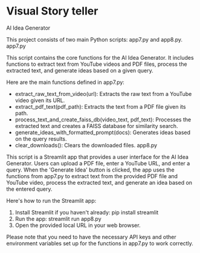 # Visual Story teller

AI Idea Generator

This project consists of two main Python scripts: app7.py and app8.py.
app7.py

This script contains the core functions for the AI Idea Generator. It includes functions to extract text from YouTube videos and PDF files, process the extracted text, and generate ideas based on a given query.

Here are the main functions defined in app7.py:

- extract_raw_text_from_video(url): Extracts the raw text from a YouTube video given its URL.
- extract_pdf_text(pdf_path): Extracts the text from a PDF file given its path.
- process_text_and_create_faiss_db(video_text, pdf_text): Processes the extracted text and creates a FAISS database for similarity search.
- generate_ideas_with_formatted_prompt(docs): Generates ideas based on the query results.
- clear_downloads(): Clears the downloaded files.
app8.py

This script is a Streamlit app that provides a user interface for the AI Idea Generator. Users can upload a PDF file, enter a YouTube URL, and enter a query. When the 'Generate Idea' button is clicked, the app uses the functions from app7.py to extract text from the provided PDF file and YouTube video, process the extracted text, and generate an idea based on the entered query.

Here's how to run the Streamlit app:

1. Install Streamlit if you haven't already: pip install streamlit
2. Run the app: streamlit run app8.py
3. Open the provided local URL in your web browser.

Please note that you need to have the necessary API keys and other environment variables set up for the functions in app7.py to work correctly.